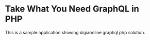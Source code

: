 # Take What You Need GraphQL in PHP

This is a sample application showing digiaonline graphql php solution.
